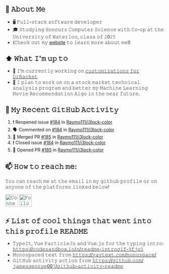 <!--[<img src="https://raw.githubusercontent.com/Raymo111/Raymo111/master/intro.gif" alt="👋 Hi there! I'm (Raymo(111|nd Li)|https://raymond.li)" title="👋 Hi there! I'm (Raymo(111|nd Li)|https://raymond.li)"/>](https://raymond.li/)-->

<!--
**𝚂𝚊𝚗𝚝𝚊𝙺𝚊𝚞𝚜/𝚂𝚊𝚗𝚝𝚊𝙺𝚊𝚞𝚜** 𝚒𝚜 𝚊 ✨ _𝚜𝚙𝚎𝚌𝚒𝚊𝚕_ ✨ 𝚛𝚎𝚙𝚘𝚜𝚒𝚝𝚘𝚛𝚢 𝚋𝚎𝚌𝚊𝚞𝚜𝚎 𝚒𝚝𝚜 `𝚁𝙴𝙰𝙳𝙼𝙴.𝚖𝚍` (𝚝𝚑𝚒𝚜 𝚏𝚒𝚕𝚎) 𝚊𝚙𝚙𝚎𝚊𝚛𝚜 𝚘𝚗 𝚢𝚘𝚞𝚛 𝙶𝚒𝚝𝙷𝚞𝚋 𝚙𝚛𝚘𝚏𝚒𝚕𝚎.

𝙷𝚎𝚛𝚎 𝚊𝚛𝚎 𝚜𝚘𝚖𝚎 𝚒𝚍𝚎𝚊𝚜 𝚝𝚘 𝚐𝚎𝚝 𝚢𝚘𝚞 𝚜𝚝𝚊𝚛𝚝𝚎𝚍:

- 🔭 𝙸’𝚖 𝚌𝚞𝚛𝚛𝚎𝚗𝚝𝚕𝚢 𝚠𝚘𝚛𝚔𝚒𝚗𝚐 𝚘𝚗 ...
- 🌱 𝙸’𝚖 𝚌𝚞𝚛𝚛𝚎𝚗𝚝𝚕𝚢 𝚕𝚎𝚊𝚛𝚗𝚒𝚗𝚐 ...
- 👯 𝙸’𝚖 𝚕𝚘𝚘𝚔𝚒𝚗𝚐 𝚝𝚘 𝚌𝚘𝚕𝚕𝚊𝚋𝚘𝚛𝚊𝚝𝚎 𝚘𝚗 ...
- 🤔 𝙸’𝚖 𝚕𝚘𝚘𝚔𝚒𝚗𝚐 𝚏𝚘𝚛 𝚑𝚎𝚕𝚙 𝚠𝚒𝚝𝚑 ...
- 💬 𝙰𝚜𝚔 𝚖𝚎 𝚊𝚋𝚘𝚞𝚝 ...
- 📫 𝙷𝚘𝚠 𝚝𝚘 𝚛𝚎𝚊𝚌𝚑 𝚖𝚎: ...
- 😄 𝙿𝚛𝚘𝚗𝚘𝚞𝚗𝚜: ...
- ⚡ 𝙵𝚞𝚗 𝚏𝚊𝚌𝚝: ...
-->

## :book: 𝙰𝚋𝚘𝚞𝚝 𝙼𝚎
- 🖥 𝙵𝚞𝚕𝚕-𝚜𝚝𝚊𝚌𝚔 𝚜𝚘𝚏𝚝𝚠𝚊𝚛𝚎 𝚍𝚎𝚟𝚎𝚕𝚘𝚙𝚎𝚛
- 🎓 𝚂𝚝𝚞𝚍𝚢𝚒𝚗𝚐 𝙷𝚘𝚗𝚘𝚞𝚛𝚜 𝙲𝚘𝚖𝚙𝚞𝚝𝚎𝚛 𝚂𝚌𝚒𝚎𝚗𝚌𝚎 𝚠𝚒𝚝𝚑 𝙲𝚘-𝚘𝚙 𝚊𝚝 𝚝𝚑𝚎 𝚄𝚗𝚒𝚟𝚎𝚛𝚜𝚒𝚝𝚢 𝚘𝚏 𝚆𝚊𝚝𝚎𝚛𝚕𝚘𝚘, 𝚌𝚕𝚊𝚜𝚜 𝚘𝚏 𝟸0𝟸𝟻
- (𝙲𝚑𝚎𝚌𝚔 𝚘𝚞𝚝 𝚖𝚢 [website](https://kaustubhprabhakar.tech/) 𝚝𝚘 𝚕𝚎𝚊𝚛𝚗 𝚖𝚘𝚛𝚎 𝚊𝚋𝚘𝚞𝚝 𝚖𝚎!)

## ⬆ 𝚆𝚑𝚊𝚝 𝙸'𝚖 𝚞𝚙 𝚝𝚘
- 🔨 𝙸’𝚖 𝚌𝚞𝚛𝚛𝚎𝚗𝚝𝚕𝚢 𝚠𝚘𝚛𝚔𝚒𝚗𝚐 𝚘𝚗 [𝚌𝚞𝚜𝚝𝚘𝚖𝚒𝚣𝚊𝚝𝚒𝚘𝚗𝚜 𝚏𝚘𝚛 𝙳𝚛𝚁𝚊𝚌𝚔𝚎𝚝](https://cs135.ml)
- 🎯 𝙸 𝚙𝚕𝚊𝚗 𝚝𝚘 𝚠𝚘𝚛𝚔 𝚘𝚗 𝚘𝚗 𝚊 𝚜𝚝𝚘𝚌𝚔 𝚖𝚊𝚛𝚔𝚎𝚝 𝚝𝚎𝚌𝚑𝚗𝚒𝚌𝚊𝚕 𝚊𝚗𝚊𝚕𝚢𝚜𝚒𝚜 𝚙𝚛𝚘𝚐𝚛𝚊𝚖 𝚊𝚗𝚍 𝚋𝚎𝚝𝚝𝚎𝚛 𝚖𝚢 𝙼𝚊𝚌𝚑𝚒𝚗𝚎 𝙻𝚎𝚊𝚛𝚗𝚒𝚗𝚐 𝙼𝚘𝚟𝚒𝚎 𝚁𝚎𝚌𝚘𝚖𝚖𝚎𝚗𝚍𝚊𝚝𝚒𝚘𝚗 𝙰𝚕𝚐𝚘 𝚒𝚗 𝚝𝚑𝚎 𝚗𝚎𝚊𝚛 𝚏𝚞𝚝𝚞𝚛𝚎.

## 🔔 𝙼𝚢 𝚁𝚎𝚌𝚎𝚗𝚝 𝙶𝚒𝚝𝙷𝚞𝚋 𝙰𝚌𝚝𝚒𝚟𝚒𝚝𝚢
<!--START_SECTION:activity-->
1. ❗️ Reopened issue [#184](https://github.com/Raymo111/i3lock-color/issues/184) in [Raymo111/i3lock-color](https://github.com/Raymo111/i3lock-color)
2. 🗣 Commented on [#184](https://github.com/Raymo111/i3lock-color/issues/184) in [Raymo111/i3lock-color](https://github.com/Raymo111/i3lock-color)
3. 🎉 Merged PR [#185](https://github.com/Raymo111/i3lock-color/pull/185) in [Raymo111/i3lock-color](https://github.com/Raymo111/i3lock-color)
4. ❗️ Closed issue [#184](https://github.com/Raymo111/i3lock-color/issues/184) in [Raymo111/i3lock-color](https://github.com/Raymo111/i3lock-color)
5. 💪 Opened PR [#185](https://github.com/Raymo111/i3lock-color/pull/185) in [Raymo111/i3lock-color](https://github.com/Raymo111/i3lock-color)
<!--END_SECTION:activity-->

## 📫 𝙷𝚘𝚠 𝚝𝚘 𝚛𝚎𝚊𝚌𝚑 𝚖𝚎:
𝚈𝚘𝚞 𝚌𝚊𝚗 𝚛𝚎𝚊𝚌𝚑 𝚖𝚎 𝚊𝚝 𝚝𝚑𝚎 𝚎𝚖𝚊𝚒𝚕 𝚒𝚗 𝚖𝚢 𝚐𝚒𝚝𝚑𝚞𝚋 𝚙𝚛𝚘𝚏𝚒𝚕𝚎 𝚘𝚛 𝚘𝚗 𝚊𝚗𝚢𝚘𝚗𝚎 𝚘𝚏 𝚝𝚑𝚎 𝚙𝚕𝚊𝚝𝚏𝚘𝚛𝚖𝚜 𝚕𝚒𝚗𝚔𝚎𝚍 𝚋𝚎𝚕𝚘𝚠!

[<img src="https://raw.githubusercontent.com/SantaKaus/SantaKaus/master/socials/linkedin.png" height="40em" align="center" alt="𝙲𝚘𝚗𝚗𝚎𝚌𝚝 𝚠𝚒𝚝𝚑 𝚂𝚊𝚗𝚝𝚊𝙺𝚊𝚞𝚜 𝚘𝚗 𝙻𝚒𝚗𝚔𝚎𝚍𝙸𝚗" title="𝙲𝚘𝚗𝚗𝚎𝚌𝚝 𝚠𝚒𝚝𝚑 𝚂𝚊𝚗𝚝𝚊𝙺𝚊𝚞𝚜 𝚘𝚗 𝙻𝚒𝚗𝚔𝚎𝚍𝙸𝚗"/>](𝚑𝚝𝚝𝚙𝚜://𝚠𝚠𝚠.𝚕𝚒𝚗𝚔𝚎𝚍𝚒𝚗.𝚌𝚘𝚖/𝚒𝚗/𝚔𝚊𝚞𝚜𝚝𝚞𝚋𝚑-𝚙𝚛𝚊𝚋𝚑𝚊𝚔𝚊𝚛/)
[<img src="https://raw.githubusercontent.com/SantaKaus/SantaKaus/master/socials/instagram.svg" height="40em" align="center" alt="𝙵𝚘𝚕𝚕𝚘𝚠 𝚂𝚊𝚗𝚝𝚊𝙺𝚊𝚞𝚜 𝚘𝚗 𝙸𝚗𝚜𝚝𝚊𝚐𝚛𝚊𝚖" title="𝙵𝚘𝚕𝚕𝚘𝚠 𝚂𝚊𝚗𝚝𝚊𝙺𝚊𝚞𝚜 𝚘𝚗 𝙸𝚗𝚜𝚝𝚊𝚐𝚛𝚊𝚖"/>](𝚑𝚝𝚝𝚙𝚜://𝚠𝚠𝚠.𝚒𝚗𝚜𝚝𝚊𝚐𝚛𝚊𝚖.𝚌𝚘𝚖/𝚜𝚊𝚗𝚝𝚊_𝚔𝚊𝚞𝚜/)

## ⚡ 𝙻𝚒𝚜𝚝 𝚘𝚏 𝚌𝚘𝚘𝚕 𝚝𝚑𝚒𝚗𝚐𝚜 𝚝𝚑𝚊𝚝 𝚠𝚎𝚗𝚝 𝚒𝚗𝚝𝚘 𝚝𝚑𝚒𝚜 𝚙𝚛𝚘𝚏𝚒𝚕𝚎 𝚁𝙴𝙰𝙳𝙼𝙴
- 𝚃𝚢𝚙𝚎𝙸𝚝, 𝚅𝚞𝚎 𝙿𝚊𝚛𝚝𝚒𝚌𝚕𝚎𝙹𝚜 𝚊𝚗𝚍 𝚅𝚞𝚎.𝚓𝚜 𝚏𝚘𝚛 𝚝𝚑𝚎 𝚝𝚢𝚙𝚒𝚗𝚐 𝚒𝚗𝚝𝚛𝚘: [𝚑𝚝𝚝𝚙𝚜://𝚌𝚘𝚍𝚎𝚜𝚊𝚗𝚍𝚋𝚘𝚡.𝚒𝚘/𝚜/𝚛𝚎𝚊𝚍𝚖𝚎-𝚒𝚗𝚝𝚛𝚘𝚐𝚒𝚏-𝟿𝚏𝚓𝚘𝟻](https://codesandbox.io/s/readme-introgif-9fjo5) <!-- Thanks to @matyo91's helpful comments in their profile README! -->
- 𝙼𝚘𝚗𝚘𝚜𝚙𝚊𝚌𝚎𝚍 𝚝𝚎𝚡𝚝 𝚏𝚛𝚘𝚖 [𝚑𝚝𝚝𝚙𝚜://𝚢𝚊𝚢𝚝𝚎𝚡𝚝.𝚌𝚘𝚖/𝚖𝚘𝚗𝚘𝚜𝚙𝚊𝚌𝚎/](https://yaytext.com/monospace/)
- 𝙶𝚒𝚝𝙷𝚞𝚋 𝚊𝚌𝚝𝚒𝚟𝚒𝚝𝚢 𝚊𝚌𝚝𝚒𝚘𝚗 𝚏𝚛𝚘𝚖 [𝚑𝚝𝚝𝚙𝚜://𝚐𝚒𝚝𝚑𝚞𝚋.𝚌𝚘𝚖/𝚓𝚊𝚖𝚎𝚜𝚐𝚎𝚘𝚛𝚐𝚎00𝟽/𝚐𝚒𝚝𝚑𝚞𝚋-𝚊𝚌𝚝𝚒𝚟𝚒𝚝𝚢-𝚛𝚎𝚊𝚍𝚖𝚎](https://github.com/jamesgeorge007/github-activity-readme)

